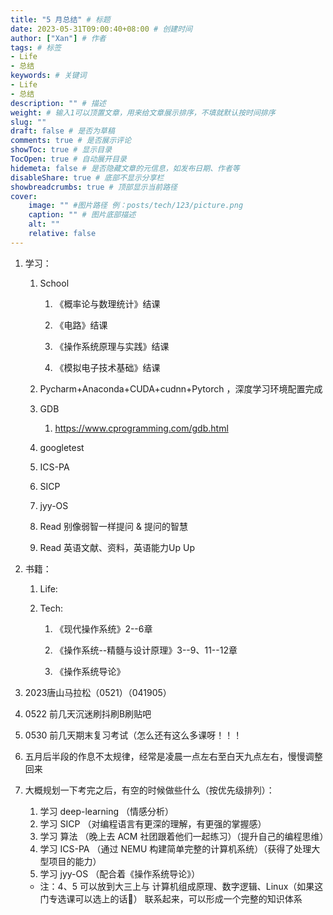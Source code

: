 ```yaml
---
title: "5 月总结" # 标题
date: 2023-05-31T09:00:40+08:00 # 创建时间
author: ["Xan"] # 作者
tags: # 标签
- Life 
- 总结
keywords: # 关键词
- Life 
- 总结
description: "" # 描述
weight: # 输入1可以顶置文章，用来给文章展示排序，不填就默认按时间排序
slug: ""
draft: false # 是否为草稿
comments: true # 是否展示评论
showToc: true # 显示目录
TocOpen: true # 自动展开目录
hidemeta: false # 是否隐藏文章的元信息，如发布日期、作者等
disableShare: true # 底部不显示分享栏
showbreadcrumbs: true # 顶部显示当前路径
cover:
    image: "" #图片路径 例：posts/tech/123/picture.png
    caption: "" # 图片底部描述
    alt: ""
    relative: false
---
```


1. 学习：
    
    1. School
        
        1. 《概率论与数理统计》结课
            
        2. 《电路》结课
            
        3. 《操作系统原理与实践》结课
            
        4. 《模拟电子技术基础》结课
            
    2. Pycharm+Anaconda+CUDA+cudnn+Pytorch ，深度学习环境配置完成
        
    3. GDB
        
        1. https://www.cprogramming.com/gdb.html
            
    4. googletest
                    
    5. ICS-PA
        
    6. SICP
        
    7. jyy-OS
        
    8. Read 别像弱智一样提问 & 提问的智慧
        
    9. Read 英语文献、资料，英语能力Up Up
        
2. 书籍：
    
    1. Life:
        
    2. Tech:
        
        1. 《现代操作系统》2--6章
            
        2. 《操作系统--精髓与设计原理》3--9、11--12章
            
        3. 《操作系统导论》
            
3. 2023唐山马拉松（0521）（041905）
    
4. 0522 前几天沉迷刷抖刷B刷贴吧
    
5. 0530 前几天期末复习考试（怎么还有这么多课呀！！！
    
6. 五月后半段的作息不太规律，经常是凌晨一点左右至白天九点左右，慢慢调整回来

7. 大概规划一下考完之后，有空的时候做些什么（按优先级排列）：
	1. 学习 deep-learning （情感分析）
	2. 学习 SICP （对编程语言有更深的理解，有更强的掌握感）
	3. 学习 算法 （晚上去 ACM 社团跟着他们一起练习）（提升自己的编程思维）
	4. 学习 ICS-PA （通过 NEMU 构建简单完整的计算机系统）（获得了处理大型项目的能力）
	5. 学习 jyy-OS （配合着《操作系统导论》）
	- 注：4、5 可以放到大三上与 计算机组成原理、数字逻辑、Linux（如果这门专选课可以选上的话🤗） 联系起来，可以形成一个完整的知识体系